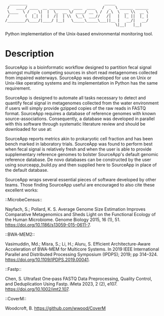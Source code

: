       ________                                   _____                 
     /   ____/ ____  __ _________  ____  ____   /  _  \ ______ ______  
     \____  \ /  _ \|  |  \_  __ \/ ____/ __ \ /  /_\  \  __ \\  __ \ 
     /       (  |_| |  |  /|  | \\  \__\  ___//   /|   |  |_ ||  |_ |
    /________/\____/|____/ |__|   \_____\_____\___||__ |   __/|   __/ 
                                                      \|__|   |__|   

Python implementation of the Unix-based environmental monitoring tool.

# Description 
SourceApp is a bioinformatic workflow designed to partition fecal signal amongst
multiple competing sources in short read metagenomes collected from impaired 
waterways. SourceApp was developed for use on Unix or Unix-like operating systems
and its implementation in Python has the same requirement.

SourceApp is designed to automate all tasks necessary to detect and quantify fecal
signal in metagenomes collected from the water environment if users will simply 
provide gzipped copies of the raw reads in FASTQ format. SourceApp requires a
database of reference genomes with known source-associations. Consequently,
a database was developed in parallel with this software through systematic 
literature review and should be downloaded for use at: <URL>

SourceApp reports metrics akin to prokaryotic cell fraction and has been bench
marked in laboratory trials. SourceApp was found to perform best when fecal signal 
is relatively fresh and when the user is able to provide supplementary reference 
genomes to bolster SourceApp's default genomic reference database. De novo 
databases can be constructed by the user using sourceapp_build.py and then 
supplied here to SourceApp in place of the default database. 

SourceApp wraps several essential pieces of software developed by other teams. 
Those finding SourceApp useful are encouraged to also cite these excellent works:
    
::MicrobeCensus::

Nayfach, S.; Pollard, K. S. Average Genome Size Estimation Improves Comparative Metagenomics and Sheds Light on the Functional Ecology of the Human Microbiome. Genome Biology 2015, 16 (1), 51. https://doi.org/10.1186/s13059-015-0611-7.

::BWA-MEM2::

Vasimuddin, Md.; Misra, S.; Li, H.; Aluru, S. Efficient Architecture-Aware Acceleration of BWA-MEM for Multicore Systems. In 2019 IEEE International Parallel and Distributed Processing Symposium (IPDPS); 2019; pp 314–324. https://doi.org/10.1109/IPDPS.2019.00041.

::Fastp::

Chen, S. Ultrafast One‐pass FASTQ Data Preprocessing, Quality Control, and Deduplication Using Fastp. iMeta 2023, 2 (2), e107. https://doi.org/10.1002/imt2.107.

::CoverM::

Woodcroft, B. https://github.com/wwood/CoverM

